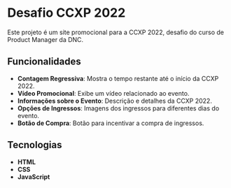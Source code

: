 # Desafio CCXP 2022

Este projeto é um site promocional para a CCXP 2022, desafio do curso de Product Manager da DNC.

## Funcionalidades

- **Contagem Regressiva**: Mostra o tempo restante até o início da CCXP 2022.
- **Vídeo Promocional**: Exibe um vídeo relacionado ao evento.
- **Informações sobre o Evento**: Descrição e detalhes da CCXP 2022.
- **Opções de Ingressos**: Imagens dos ingressos para diferentes dias do evento.
- **Botão de Compra**: Botão para incentivar a compra de ingressos.

## Tecnologias

- **HTML**
- **CSS**
- **JavaScript**
